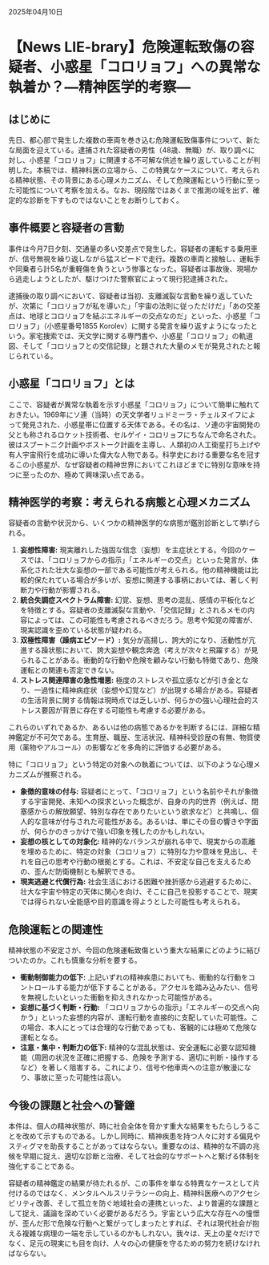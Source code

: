 2025年04月10日

# 【News LIE-brary】危険運転致傷の容疑者、小惑星「コロリョフ」への異常な執着か？―精神医学的考察―

## はじめに

先日、都心部で発生した複数の車両を巻き込む危険運転致傷事件について、新たな局面を迎えている。逮捕された容疑者の男性（48歳、無職）が、取り調べに対し、小惑星「コロリョフ」に関連する不可解な供述を繰り返していることが判明した。本稿では、精神科医の立場から、この特異なケースについて、考えられる精神状態、その背景にある心理メカニズム、そして危険運転という行動に至った可能性について考察を加える。なお、現段階ではあくまで推測の域を出ず、確定的な診断を下すものではないことをお断りしておく。

## 事件概要と容疑者の言動

事件は今月7日夕刻、交通量の多い交差点で発生した。容疑者の運転する乗用車が、信号無視を繰り返しながら猛スピードで走行。複数の車両と接触し、運転手や同乗者ら計5名が重軽傷を負うという惨事となった。容疑者は事故後、現場から逃走しようとしたが、駆けつけた警察官によって現行犯逮捕された。

逮捕後の取り調べにおいて、容疑者は当初、支離滅裂な言動を繰り返していたが、次第に「コロリョフが私を導いた」「宇宙の法則に従っただけだ」「あの交差点は、地球とコロリョフを結ぶエネルギーの交点なのだ」といった、小惑星「コロリョフ」（小惑星番号1855 Korolev）に関する発言を繰り返すようになったという。家宅捜索では、天文学に関する専門書や、小惑星「コロリョフ」の軌道図、そして「コロリョフとの交信記録」と題された大量のメモが発見されたと報じられている。

## 小惑星「コロリョフ」とは

ここで、容疑者が異常な執着を示す小惑星「コロリョフ」について簡単に触れておきたい。1969年にソ連（当時）の天文学者リュドミーラ・チェルヌイフによって発見された、小惑星帯に位置する天体である。その名は、ソ連の宇宙開発の父とも称されるロケット技術者、セルゲイ・コロリョフにちなんで命名された。彼はスプートニク計画やボストーク計画を主導し、人類初の人工衛星打ち上げや有人宇宙飛行を成功に導いた偉大な人物である。科学史における重要な名を冠するこの小惑星が、なぜ容疑者の精神世界においてこれほどまでに特別な意味を持つに至ったのか、極めて興味深い点である。

## 精神医学的考察：考えられる病態と心理メカニズム

容疑者の言動や状況から、いくつかの精神医学的な病態が鑑別診断として挙げられる。

1.  **妄想性障害:** 現実離れした強固な信念（妄想）を主症状とする。今回のケースでは、「コロリョフからの指示」「エネルギーの交点」といった発言が、体系化された壮大な妄想の一部である可能性が考えられる。他の精神機能は比較的保たれている場合が多いが、妄想に関連する事柄においては、著しく判断力や行動が影響される。
2.  **統合失調症スペクトラム障害:** 幻覚、妄想、思考の混乱、感情の平板化などを特徴とする。容疑者の支離滅裂な言動や、「交信記録」とされるメモの内容によっては、この可能性も考慮されるべきだろう。思考や知覚の障害が、現実認識を歪めている状態が疑われる。
3.  **双極性障害（躁病エピソード）:** 気分が高揚し、誇大的になり、活動性が亢進する躁状態において、誇大妄想や観念奔逸（考えが次々と飛躍する）が見られることがある。衝動的な行動や危険を顧みない行動も特徴であり、危険運転との関連も否定できない。
4.  **ストレス関連障害の急性増悪:** 極度のストレスや孤立感などが引き金となり、一過性に精神病症状（妄想や幻覚など）が出現する場合がある。容疑者の生活背景に関する情報は現時点では乏しいが、何らかの強い心理社会的ストレス要因が背景に存在する可能性も考慮する必要がある。

これらのいずれであるか、あるいは他の病態であるかを判断するには、詳細な精神鑑定が不可欠である。生育歴、職歴、生活状況、精神科受診歴の有無、物質使用（薬物やアルコール）の影響などを多角的に評価する必要がある。

特に「コロリョフ」という特定の対象への執着については、以下のような心理メカニズムが推察される。

*   **象徴的意味の付与:** 容疑者にとって、「コロリョフ」という名前やそれが象徴する宇宙開発、未知への探求といった概念が、自身の内的世界（例えば、閉塞感からの解放願望、特別な存在でありたいという欲求など）と共鳴し、個人的な意味が付与された可能性がある。あるいは、単にその音の響きや字面が、何らかのきっかけで強い印象を残したのかもしれない。
*   **妄想の核としての対象化:** 精神的なバランスが崩れる中で、現実からの乖離を埋めるために、特定の対象（コロリョフ）に特別な力や意味を見出し、それを自己の思考や行動の根拠とする。これは、不安定な自己を支えるための、歪んだ防衛機制とも解釈できる。
*   **現実逃避と代償行為:** 社会生活における困難や挫折感から逃避するために、壮大な宇宙や特定の天体に関心を向け、そこに自己を投影することで、現実では得られない全能感や目的意識を得ようとした可能性も考えられる。

## 危険運転との関連性

精神状態の不安定さが、今回の危険運転致傷という重大な結果にどのように結びついたのか。これも慎重な分析を要する。

*   **衝動制御能力の低下:** 上記いずれの精神疾患においても、衝動的な行動をコントロールする能力が低下することがある。アクセルを踏み込みたい、信号を無視したいといった衝動を抑えきれなかった可能性がある。
*   **妄想に基づく判断・行動:** 「コロリョフからの指示」「エネルギーの交点へ向かう」といった妄想的内容が、運転行動を直接的に支配していた可能性。この場合、本人にとっては合理的な行動であっても、客観的には極めて危険な運転となる。
*   **注意・集中・判断力の低下:** 精神的な混乱状態は、安全運転に必要な認知機能（周囲の状況を正確に把握する、危険を予測する、適切に判断・操作するなど）を著しく阻害する。これにより、信号や他車両への注意が散漫になり、事故に至った可能性は高い。

## 今後の課題と社会への警鐘

本件は、個人の精神状態が、時に社会全体を脅かす重大な結果をもたらしうることを改めて示すものである。しかし同時に、精神疾患を持つ人々に対する偏見やスティグマを助長することがあってはならない。重要なのは、精神的な不調の兆候を早期に捉え、適切な診断と治療、そして社会的なサポートへと繋げる体制を強化することである。

容疑者の精神鑑定の結果が待たれるが、この事件を単なる特異なケースとして片付けるのではなく、メンタルヘルスリテラシーの向上、精神科医療へのアクセシビリティ改善、そして孤立を防ぐ地域社会の連携といった、より普遍的な課題として捉え、議論を深めていく必要があるだろう。宇宙という広大な存在への憧憬が、歪んだ形で危険な行動へと繋がってしまったとすれば、それは現代社会が抱える複雑な病理の一端を示しているのかもしれない。我々は、天上の星々だけでなく、足元の現実にも目を向け、人々の心の健康を守るための努力を続けなければならない。